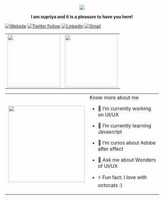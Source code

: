 <p align="center"> 
<img src="https://github.com/supriya1511/supriya1511/blob/master/Hello.gif">
</p>

<p align="center"><b> I am supriya and it is a pleasure to have you here!</b> <p>
  
  
[![Website](https://img.shields.io/website?label=SupriyaMadiwal&style=for-the-badge&url=https%3A%2F%2FSupriyaMadiwal)](https://supriya1511.github.io/SupriyaMadiwal/) 
[![Twitter Follow](https://img.shields.io/twitter/follow/SupriyaMadiwal?color=1DA1F2&logo=twitter&style=for-the-badge)](https://twitter.com/intent/follow?original_referer=https%3A%2F%2Fgithub.com%2Fcharlesezra&screen_name=SupriyaMadiwal)
[![Linkedin](https://img.shields.io/badge/-supriya--madiwal-blue?style=for-the-badge&logo=Linkedin&logoColor=white&link=https://www.linkedin.com/in/supriya-madiwal/)](https://www.linkedin.com/in/supriya-madiwal/)
[![Gmail](https://img.shields.io/badge/-supriyasmadiwal@gmail.com-d14836?style=for-the-badge&logo=Gmail&logoColor=white&link=mailto:supriyasmadiwal@gmail.com)](mailto:supriyasmadiwal@gmail.com)



 <table align='center'>
  <row>
    <td>
      <img height='172' src='https://github-readme-stats.vercel.app/api/top-langs/?username=supriya1511&theme=graywhite&layout=compact'>
    </td>
    <td>
      <img height='172' src='https://github-readme-stats.vercel.app/api?username=supriya1511&show_icons=true&theme=graywhite'>
    </td>
  </row>
</table>


 <table align='center'>
  <row>
    <td>
<img height='250' align="right" src="https://github.com/supriya1511/supriya1511/blob/master/OctoGirl.png">
    </td>
    <td>
      Know more about me
      
- 🔭 I’m currently working on UI/UX

- 🌱 I’m currently learning Javascript

- 🤔 I’m curios about Adobe after effect

- 💬 Ask me about Wonders of UI/UX

- ⚡ Fun fact: I love with octocats :)

</td>
</row>
</table>


  
  

 <!--- **supriya1511/supriya1511** is a ✨ _special_ ✨ repository because its `README.md` (this file) appears on your GitHub profile.


-->
